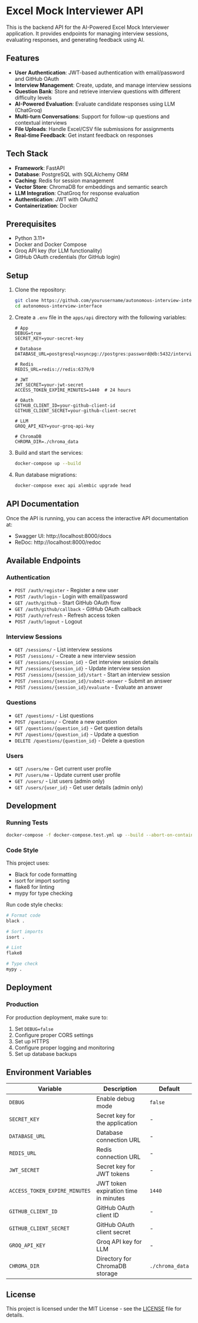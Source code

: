 # Excel Mock Interviewer API

This is the backend API for the AI-Powered Excel Mock Interviewer application. It provides endpoints for managing interview sessions, evaluating responses, and generating feedback using AI.

## Features

- **User Authentication**: JWT-based authentication with email/password and GitHub OAuth
- **Interview Management**: Create, update, and manage interview sessions
- **Question Bank**: Store and retrieve interview questions with different difficulty levels
- **AI-Powered Evaluation**: Evaluate candidate responses using LLM (ChatGroq)
- **Multi-turn Conversations**: Support for follow-up questions and contextual interviews
- **File Uploads**: Handle Excel/CSV file submissions for assignments
- **Real-time Feedback**: Get instant feedback on responses

## Tech Stack

- **Framework**: FastAPI
- **Database**: PostgreSQL with SQLAlchemy ORM
- **Caching**: Redis for session management
- **Vector Store**: ChromaDB for embeddings and semantic search
- **LLM Integration**: ChatGroq for response evaluation
- **Authentication**: JWT with OAuth2
- **Containerization**: Docker

## Prerequisites

- Python 3.11+
- Docker and Docker Compose
- Groq API key (for LLM functionality)
- GitHub OAuth credentials (for GitHub login)

## Setup

1. Clone the repository:
   ```bash
   git clone https://github.com/yourusername/autonomous-interview-interface.git
   cd autonomous-interview-interface
   ```

2. Create a `.env` file in the `apps/api` directory with the following variables:
   ```env
   # App
   DEBUG=true
   SECRET_KEY=your-secret-key
   
   # Database
   DATABASE_URL=postgresql+asyncpg://postgres:password@db:5432/interviewdb
   
   # Redis
   REDIS_URL=redis://redis:6379/0
   
   # JWT
   JWT_SECRET=your-jwt-secret
   ACCESS_TOKEN_EXPIRE_MINUTES=1440  # 24 hours
   
   # OAuth
   GITHUB_CLIENT_ID=your-github-client-id
   GITHUB_CLIENT_SECRET=your-github-client-secret
   
   # LLM
   GROQ_API_KEY=your-groq-api-key
   
   # ChromaDB
   CHROMA_DIR=./chroma_data
   ```

3. Build and start the services:
   ```bash
   docker-compose up --build
   ```

4. Run database migrations:
   ```bash
   docker-compose exec api alembic upgrade head
   ```

## API Documentation

Once the API is running, you can access the interactive API documentation at:
- Swagger UI: http://localhost:8000/docs
- ReDoc: http://localhost:8000/redoc

## Available Endpoints

### Authentication
- `POST /auth/register` - Register a new user
- `POST /auth/login` - Login with email/password
- `GET /auth/github` - Start GitHub OAuth flow
- `GET /auth/github/callback` - GitHub OAuth callback
- `POST /auth/refresh` - Refresh access token
- `POST /auth/logout` - Logout

### Interview Sessions
- `GET /sessions/` - List interview sessions
- `POST /sessions/` - Create a new interview session
- `GET /sessions/{session_id}` - Get interview session details
- `PUT /sessions/{session_id}` - Update interview session
- `POST /sessions/{session_id}/start` - Start an interview session
- `POST /sessions/{session_id}/submit-answer` - Submit an answer
- `POST /sessions/{session_id}/evaluate` - Evaluate an answer

### Questions
- `GET /questions/` - List questions
- `POST /questions/` - Create a new question
- `GET /questions/{question_id}` - Get question details
- `PUT /questions/{question_id}` - Update a question
- `DELETE /questions/{question_id}` - Delete a question

### Users
- `GET /users/me` - Get current user profile
- `PUT /users/me` - Update current user profile
- `GET /users/` - List users (admin only)
- `GET /users/{user_id}` - Get user details (admin only)

## Development

### Running Tests

```bash
docker-compose -f docker-compose.test.yml up --build --abort-on-container-exit
```

### Code Style

This project uses:
- Black for code formatting
- isort for import sorting
- flake8 for linting
- mypy for type checking

Run code style checks:

```bash
# Format code
black .

# Sort imports
isort .

# Lint
flake8

# Type check
mypy .
```

## Deployment

### Production

For production deployment, make sure to:
1. Set `DEBUG=false`
2. Configure proper CORS settings
3. Set up HTTPS
4. Configure proper logging and monitoring
5. Set up database backups

## Environment Variables

| Variable | Description | Default |
|----------|-------------|---------|
| `DEBUG` | Enable debug mode | `false` |
| `SECRET_KEY` | Secret key for the application | - |
| `DATABASE_URL` | Database connection URL | - |
| `REDIS_URL` | Redis connection URL | - |
| `JWT_SECRET` | Secret key for JWT tokens | - |
| `ACCESS_TOKEN_EXPIRE_MINUTES` | JWT token expiration time in minutes | `1440` |
| `GITHUB_CLIENT_ID` | GitHub OAuth client ID | - |
| `GITHUB_CLIENT_SECRET` | GitHub OAuth client secret | - |
| `GROQ_API_KEY` | Groq API key for LLM | - |
| `CHROMA_DIR` | Directory for ChromaDB storage | `./chroma_data` |

## License

This project is licensed under the MIT License - see the [LICENSE](LICENSE) file for details.
